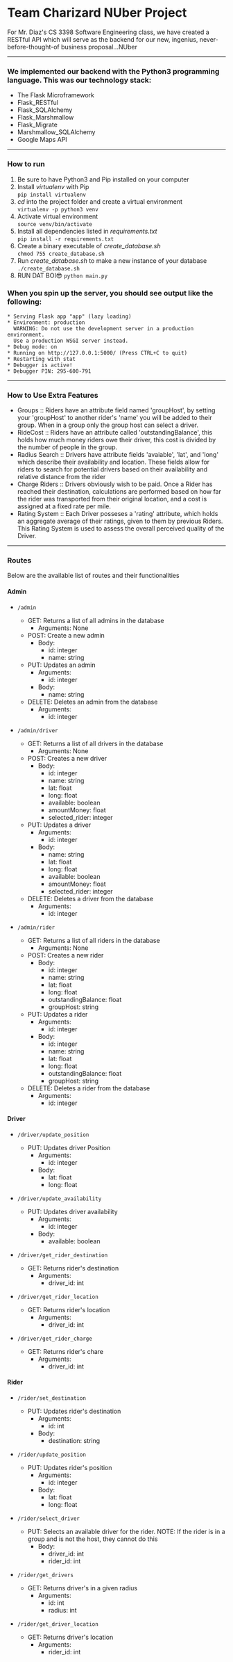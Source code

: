 # Team Charizard NUber Project

For Mr. Diaz's CS 3398 Software Engineering class, we have created a RESTful API which will serve as the backend for our new, ingenius, never-before-thought-of business proposal...NUber

<hr>

### We implemented our backend with the Python3 programming language. This was our technology stack:
- The Flask Microframework
- Flask_RESTful
- Flask_SQLAlchemy
- Flask_Marshmallow
- Flask_Migrate
- Marshmallow_SQLAlchemy
- Google Maps API

<hr>

### How to run
1. Be sure to have Python3 and Pip installed on your computer
2. Install *virtualenv* with Pip <br>
```pip install virtualenv```
3. *cd* into the project folder and create a virtual environment <br>
```virtualenv -p python3 venv```
4. Activate virtual environment <br>
```source venv/bin/activate```
5. Install all dependencies listed in *requirements.txt* <br>
```pip install -r requirements.txt```
6. Create a binary executable of *create_database.sh* <br>
```chmod 755 create_database.sh```
7. Run *create_database.sh* to make a new instance of your database <br>
```./create_database.sh```
8. RUN DAT BOI:sunglasses:
```python main.py```

### When you spin up the server, you should see output like the following:
```
* Serving Flask app "app" (lazy loading)
* Environment: production
  WARNING: Do not use the development server in a production environment.
  Use a production WSGI server instead.
* Debug mode: on
* Running on http://127.0.0.1:5000/ (Press CTRL+C to quit)
* Restarting with stat
* Debugger is active!
* Debugger PIN: 295-600-791
```
<hr>

### How to Use Extra Features

- Groups :: Riders have an attribute field named 'groupHost', by setting 
            your 'groupHost' to another rider's 'name' you will be added to their group. When in 
            a group only the group host can select a driver.
- RideCost :: Riders have an attribute called 'outstandingBalance', this holds how much 
              money riders owe their driver, this cost is divided by the number of people in the group.
- Radius Search :: Drivers have attribute fields 'avaiable', 'lat', and 'long' which describe their availability and location. These                        fields allow for riders to search for potential drivers based on their availability and relative distance from the                      rider
- Charge Riders :: Drivers obviously wish to be paid. Once a Rider has reached their destination, calculations are performed based on                      how far the rider was transported from their original location, and a cost is assigned at a fixed rate per mile.
- Rating System :: Each Driver posseses a 'rating' attribute, which holds an aggregate average of their ratings, given to them by                          previous Riders. This Rating System is used to assess the overall perceived quality of the Driver.

<hr>

### Routes
Below are the available list of routes and their functionalities

#### Admin
- ```/admin```
  - GET: Returns a list of all admins in the database
    - Arguments: None
  - POST: Create a new admin
    - Body:
      - id: integer
      - name: string
  - PUT: Updates an admin
    - Arguments:
      - id: integer
    - Body:
      - name: string
  - DELETE: Deletes an admin from the database
    - Arguments:
      - id: integer
      
- ```/admin/driver```
  - GET: Returns a list of all drivers in the database
    - Arguments: None
  - POST: Creates a new driver
    - Body: 
      - id: integer
      - name: string
      - lat: float
      - long: float
      - available: boolean
      - amountMoney: float
      - selected_rider: integer
  - PUT: Updates a driver
    - Arguments:
      - id: integer
    - Body:
      - name: string
      - lat: float
      - long: float
      - available: boolean
      - amountMoney: float
      - selected_rider: integer
  - DELETE: Deletes a driver from the database
    - Arguments:
      - id: integer
      
- ```/admin/rider```
  - GET: Returns a list of all riders in the database
    - Arguments: None
  - POST: Creates a new rider
    - Body:
      - id: integer
      - name: string
      - lat: float
      - long: float
      - outstandingBalance: float
      - groupHost: string
  - PUT: Updates a rider
    - Arguments:
      - id: integer
    - Body:
      - id: integer
      - name: string
      - lat: float
      - long: float
      - outstandingBalance: float
      - groupHost: string
  - DELETE: Deletes a rider from the database
    - Arguments:
      - id: integer

#### Driver
- ```/driver/update_position```
  - PUT: Updates driver Position
    - Arguments:
      - id: integer
    - Body:
      - lat: float
      - long: float
  
- ```/driver/update_availability```
  - PUT: Updates driver availability
    - Arguments:
      - id: integer
    - Body:
      - available: boolean
  
- ```/driver/get_rider_destination```
  - GET: Returns rider's destination
    - Arguments:
      - driver_id: int

- ```/driver/get_rider_location```
  - GET: Returns rider's location
    - Arguments:
      - driver_id: int

- ```/driver/get_rider_charge```
  - GET: Returns rider's chare
    - Arguments:
      - driver_id: int

#### Rider
- ```/rider/set_destination```
  - PUT: Updates rider's destination
    - Arguments:
      - id: int
    - Body:
      - destination: string
  
- ```/rider/update_position```
  - PUT: Updates rider's position
    - Arguments:
      - id: integer
    - Body:
      - lat: float
      - long: float

- ```/rider/select_driver```
  - PUT: Selects an available driver for the rider. NOTE: If the rider is in a group and is not the host, they cannot do this
    - Body:
      - driver_id: int
      - rider_id: int

- ```/rider/get_drivers```
  - GET: Returns driver's in a given radius
    - Arguments:
      - id: int
      - radius: int 

- ```/rider/get_driver_location```
  - GET: Returns driver's location
    - Arguments:
      - rider_id: int
  
  
